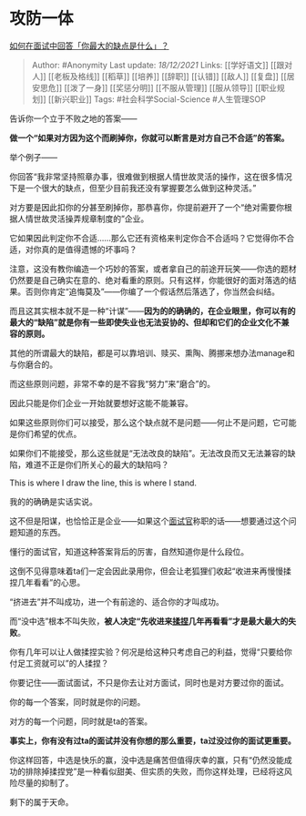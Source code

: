 # 攻防一体
[如何在面试中回答「你最大的缺点是什么」？](https://www.zhihu.com/question/20887129/answer/2274353390)

> Author: #Anonymity 
Last update: *18/12/2021* 
Links: [[学好语文]] [[跟对人]] [[老板及格线]] [[稻草]] [[培养]] [[辞职]] [[认错]] [[敌人]] [[复盘]] [[居安思危]] [[泼了一身]] [[奖惩分明]] [[不服从管理]] [[服从领导]] [[职业规划]] [[新兴职业]]
Tags: #社会科学Social-Science #人生管理SOP 


告诉你一个立于不败之地的答案——

**做一个“如果对方因为这个而刷掉你，你就可以断言是对方自己不合适”的答案。**

  

举个例子——

你回答“我非常坚持照章办事，很难做到根据人情世故灵活的操作，这在很多情况下是一个很大的缺点，但至少目前我还没有掌握要怎么做到这种灵活。”

对方要是因此扣你的分甚至刷掉你，那恭喜你，你提前避开了一个“绝对需要你根据人情世故灵活操弄规章制度的”企业。

它如果因此判定你不合适……那么它还有资格来判定你合不合适吗？它觉得你不合适，对你真的是值得遗憾的坏事吗？

注意，这没有教你编造一个巧妙的答案，或者拿自己的前途开玩笑——你选的题材仍然要是自己确实在意的、绝对看重的原则。只有这样，你能很好的面对落选的结果。否则你肯定“追悔莫及”——你编了一个假话然后落选了，你当然会纠结。

  

而且这其实根本就不是一种“计谋”——**因为的的确确的，在企业眼里，你可以有的最大的“缺陷”就是你有一些即使失业也无法妥协的、但却和它们的企业文化不兼容的原则。**

其他的所谓最大的缺陷，都是可以靠培训、赎买、熏陶、腾挪来想办法manage和与你磨合的。

而这些原则问题，非常不幸的是不容我“努力”来“磨合”的。

因此只能是你们企业一开始就要想好这能不能兼容。

如果这些原则你们可以接受，那么这个缺点就不是问题——何止不是问题，它可能是你们希望的优点。

如果你们不能接受，那么这些就是“无法改良的缺陷”。无法改良而又无法兼容的缺陷，难道不正是你们所关心的最大的缺陷吗？

This is where I draw the line, this is where I stand.

我的的确确是实话实说。

这不但是阳谋，也恰恰正是企业——如果这个[面试官](https://www.zhihu.com/search?q=%E9%9D%A2%E8%AF%95%E5%AE%98&search_source=Entity&hybrid_search_source=Entity&hybrid_search_extra=%7B%22sourceType%22%3A%22answer%22%2C%22sourceId%22%3A2274353390%7D)称职的话——想要通过这个问题知道的东西。

懂行的面试官，知道这种答案背后的厉害，自然知道你是什么段位。

这倒不见得意味着ta们一定会因此录用你，但会让老狐狸们收起“收进来再慢慢揉捏几年看看”的心思。

“挤进去”并不叫成功，进一个有前途的、适合你的才叫成功。

而“没中选”根本不叫失败，**被人决定“先收进来[揉捏](https://www.zhihu.com/search?q=%E6%8F%89%E6%8D%8F&search_source=Entity&hybrid_search_source=Entity&hybrid_search_extra=%7B%22sourceType%22%3A%22answer%22%2C%22sourceId%22%3A2274353390%7D)几年再看看”才是最大最大的失败**。

你有几年可以让人做揉捏实验？何况是给这种只考虑自己的利益，觉得“只要给你付足工资就可以”的人揉捏？

你要记住——面试面试，不只是你去让对方面试，同时也是对方要过你的面试。

你的每一个答案，同时就是你的问题。

对方的每一个问题，同时就是ta的答案。

**事实上，你有没有过ta的面试并没有你想的那么重要，ta过没过你的面试更重要。**

  

你这样回答，中选是快乐的赢，没中选是痛苦但值得庆幸的赢，只有“仍然没能成功的排除掉揉捏党”是一种看似甜美、但实质的失败，而你这样处理，已经将这风险尽量的抑制了。

剩下的属于天命。